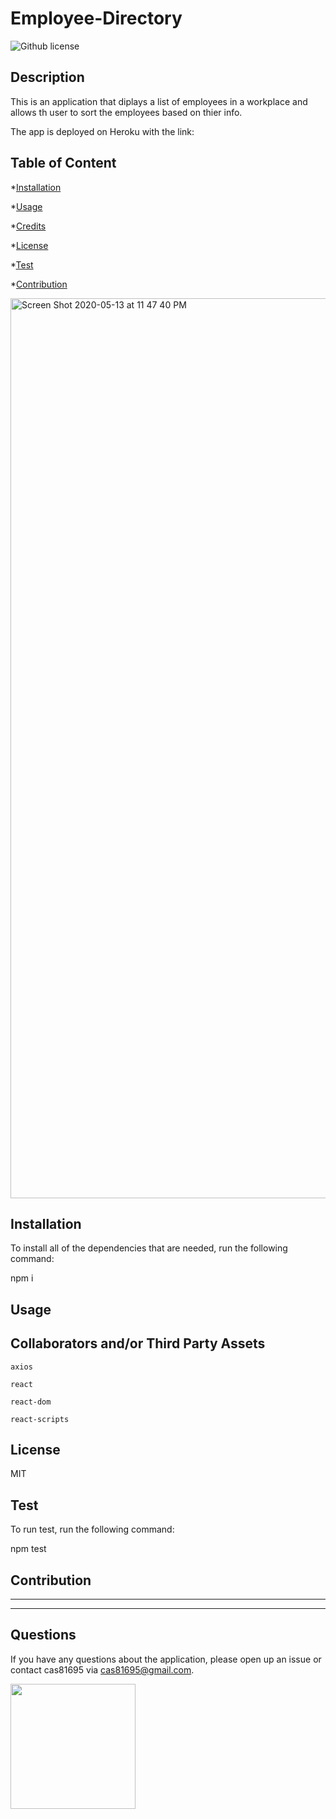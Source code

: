 # Employee-Directory
![Github license](https://img.shields.io/badge/License-MIT-yellow.svg)

## Description

 This is an application that diplays a list of employees in a workplace and allows th user to sort the employees based on thier info.

The app is deployed on Heroku with the link: 

## Table of Content

*[Installation](#installation)

*[Usage](#usage)

*[Credits](#credits)

*[License](#license)

*[Test](#test)

*[Contribution](#contribution)


<img width="1440" alt="Screen Shot 2020-05-13 at 11 47 40 PM" src="https://user-images.githubusercontent.com/58318559/81890635-6f0ba300-9574-11ea-8bd3-aab87f1f8698.png">



## Installation

To install all of the dependencies that are needed, run the following command:

npm i

## Usage

## Collaborators and/or Third Party Assets


    axios

    react

    react-dom

    react-scripts


## License

MIT

## Test

To run test, run the following command:

npm test

## Contribution

----------------------------------------------

-----------------------------------------------

## Questions

If you have any questions about the application, please open up an issue or contact cas81695 via cas81695@gmail.com.

<img src= "https://avatars1.githubusercontent.com/u/58318559?v=4" width ="200px" height="200px">